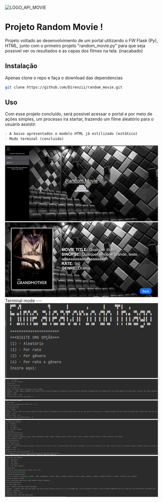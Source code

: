 ![LOGO_API_MOVIE](img/logo_api_movie.png)

# Projeto Random Movie !

Projeto voltado ao desenvolvimento de um portal utilizando o FW Flask (Py), HTML, junto com o primeiro projeto "random_movie.py" para que seja possivel ver os resultados e as capas dos filmes na tela. (inacabado)

## Instalação

Apenas clone o repo e faça o download das dependencias

```bash
git clone https://github.com/Direnzii/random_movie.git
```

## Uso

Com esse projeto concluído, será possivel acessar o portal e por meio de ações simples, um processo ira startar, trazendo um filme aleatório para o usuario assistir.

```python
- A baixo apresentados o modelo HTML já estilizado (estático)
- Modo terminal (concluido)
```
![LOGO_API_MOVIE](img_readme/index_prototipo.png)
![LOGO_API_MOVIE](img_readme/filme.png)
Terminal mode ---
![LOGO_API_MOVIE](img_readme/terminal_v_1.png)
![LOGO_API_MOVIE](img_readme/terminal_v_2.png)
![LOGO_API_MOVIE](img_readme/terminal_v_3.png)
![LOGO_API_MOVIE](img_readme/terminal_v_4.png)
![LOGO_API_MOVIE](img_readme/terminal_v_5.png)
